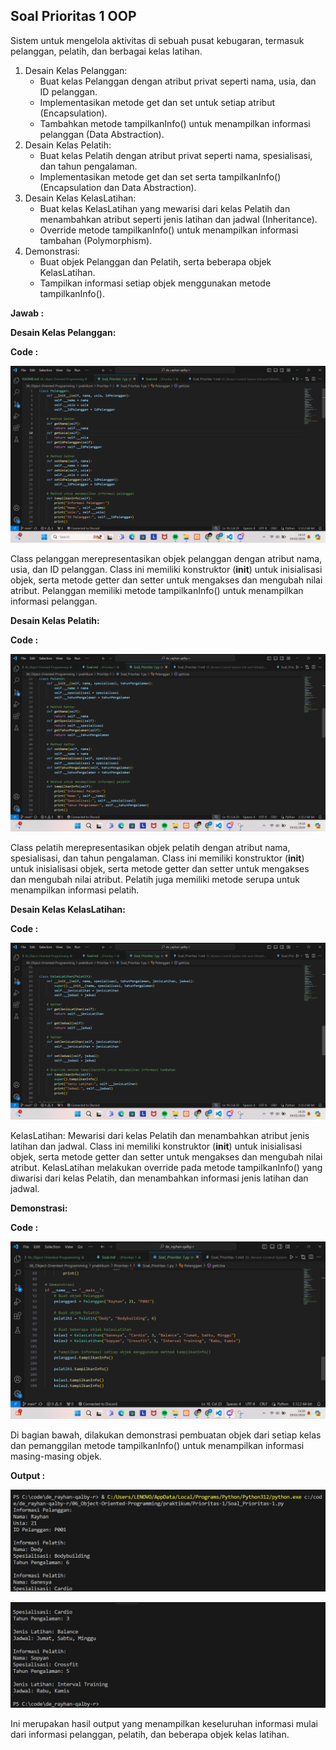 ## Soal Prioritas 1 OOP

Sistem untuk mengelola aktivitas di sebuah pusat kebugaran, termasuk pelanggan, pelatih, dan berbagai kelas latihan.

1. Desain Kelas Pelanggan:
    - Buat kelas Pelanggan dengan atribut privat seperti nama, usia, dan ID pelanggan.
    - Implementasikan metode get dan set untuk setiap atribut (Encapsulation).
    - Tambahkan metode tampilkanInfo() untuk menampilkan informasi pelanggan (Data Abstraction).
2. Desain Kelas Pelatih:
    - Buat kelas Pelatih dengan atribut privat seperti nama, spesialisasi, dan tahun pengalaman.
    - Implementasikan metode get dan set serta tampilkanInfo() (Encapsulation dan Data Abstraction).
3. Desain Kelas KelasLatihan:
    - Buat kelas KelasLatihan yang mewarisi dari kelas Pelatih dan menambahkan atribut seperti jenis latihan dan jadwal (Inheritance).
    - Override metode tampilkanInfo() untuk menampilkan informasi tambahan (Polymorphism).
4. Demonstrasi:
    - Buat objek Pelanggan dan Pelatih, serta beberapa objek KelasLatihan.
    - Tampilkan informasi setiap objek menggunakan metode tampilkanInfo().

**Jawab :**

**Desain Kelas Pelanggan:**

**Code :**

![Gambar Code Desain Kelas Pelanggan](https://github.com/rayhanrere008/de_rayhan-qalby-r/blob/main/06_Object-Oriented-Programming/screenshots/Prioritas-1/Code_desain-kelas-pelanggan.png?raw=true)

Class pelanggan merepresentasikan objek pelanggan dengan atribut nama, usia, dan ID pelanggan. Class ini memiliki konstruktor (__init__) untuk inisialisasi objek, serta metode getter dan setter untuk mengakses dan mengubah nilai atribut. Pelanggan memiliki metode tampilkanInfo() untuk menampilkan informasi pelanggan.

**Desain Kelas Pelatih:**

**Code :**

![Gambar Code Desain Kelas Pelatih](https://github.com/rayhanrere008/de_rayhan-qalby-r/blob/main/06_Object-Oriented-Programming/screenshots/Prioritas-1/Code_desain-kelas-pelatih.png?raw=true)

Class pelatih merepresentasikan objek pelatih dengan atribut nama, spesialisasi, dan tahun pengalaman. Class ini memiliki konstruktor (__init__) untuk inisialisasi objek, serta metode getter dan setter untuk mengakses dan mengubah nilai atribut. Pelatih juga memiliki metode serupa untuk menampilkan informasi pelatih.

**Desain Kelas KelasLatihan:**

**Code :**

![Gambar Code Desain Kelas KelasLatihan](https://github.com/rayhanrere008/de_rayhan-qalby-r/blob/main/06_Object-Oriented-Programming/screenshots/Prioritas-1/Code_desain-kelas-KelasLatihan.png?raw=true)

KelasLatihan: Mewarisi dari kelas Pelatih dan menambahkan atribut jenis latihan dan jadwal. Class ini memiliki konstruktor (__init__) untuk inisialisasi objek, serta metode getter dan setter untuk mengakses dan mengubah nilai atribut. KelasLatihan melakukan override pada metode tampilkanInfo() yang diwarisi dari kelas Pelatih, dan menambahkan informasi jenis latihan dan jadwal.

**Demonstrasi:**

**Code :**

![Gambar Code Demonstrasi](https://github.com/rayhanrere008/de_rayhan-qalby-r/blob/main/06_Object-Oriented-Programming/screenshots/Prioritas-1/Code_demonstrasi.png?raw=true)

Di bagian bawah, dilakukan demonstrasi pembuatan objek dari setiap kelas dan pemanggilan metode tampilkanInfo() untuk menampilkan informasi masing-masing objek.

**Output :**

![Gambar Output 1](https://github.com/rayhanrere008/de_rayhan-qalby-r/blob/main/06_Object-Oriented-Programming/screenshots/Prioritas-1/Output-1.png?raw=true)

![Gambar Output 2](https://github.com/rayhanrere008/de_rayhan-qalby-r/blob/main/06_Object-Oriented-Programming/screenshots/Prioritas-1/Output-2.png?raw=true)

Ini merupakan hasil output yang menampilkan keseluruhan informasi mulai dari informasi pelanggan, pelatih, dan beberapa objek kelas latihan.